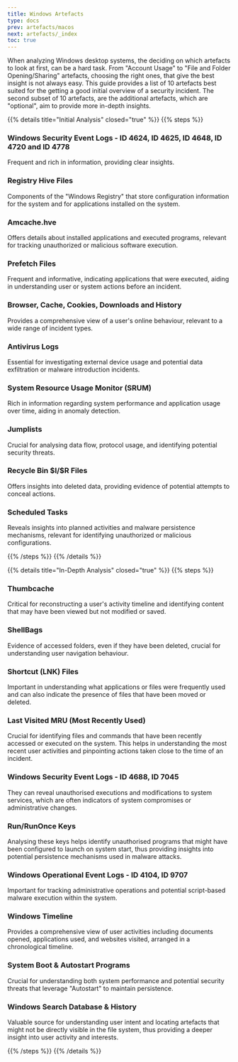 ```yaml
---
title: Windows Artefacts
type: docs
prev: artefacts/macos
next: artefacts/_index
toc: true
---
```


When analyzing Windows desktop systems, the deciding on which artefacts to look at first, can be a hard task. From "Account Usage" to "File and Folder Opening/Sharing" artefacts, choosing the right ones, that give the best insight is not always easy. This guide provides a list of 10 artefacts best suited for the getting a good initial overview of a security incident. The second subset of 10 artefacts, are the additional artefacts, which are "optional", aim to provide more in-depth insights.

{{% details title="Initial Analysis" closed="true" %}}
{{% steps %}}

### Windows Security Event Logs - ID 4624, ID 4625, ID 4648, ID 4720 and ID 4778

Frequent and rich in information, providing clear insights.

### Registry Hive Files

Components of the "Windows Registry" that store configuration information for the system and for applications installed on the system.

### Amcache.hve

Offers details about installed applications and executed programs, relevant for tracking unauthorized or malicious software execution.

### Prefetch Files

Frequent and informative, indicating applications that were executed, aiding in understanding user or system actions before an incident.

### Browser, Cache, Cookies, Downloads and History

Provides a comprehensive view of a user's online behaviour, relevant to a wide range of incident types.

### Antivirus Logs

Essential for investigating external device usage and potential data exfiltration or malware introduction incidents.

### System Resource Usage Monitor (SRUM)

Rich in information regarding system performance and application usage over time, aiding in anomaly detection.

### Jumplists

Crucial for analysing data flow, protocol usage, and identifying potential security threats.

### Recycle Bin \$I/\$R Files

Offers insights into deleted data, providing evidence of potential attempts to conceal actions.

### Scheduled Tasks

Reveals insights into planned activities and malware persistence mechanisms, relevant for identifying unauthorized or malicious configurations.

{{% /steps %}}
{{% /details %}}


{{% details title="In-Depth Analysis" closed="true" %}}
{{% steps %}}

### Thumbcache

Critical for reconstructing a user's activity timeline and identifying content that may have been viewed but not modified or saved.

### ShellBags

Evidence of accessed folders, even if they have been deleted, crucial for understanding user navigation behaviour.

### Shortcut (LNK) Files

Important in understanding what applications or files were frequently used and can also indicate the presence of files that have been moved or deleted.

### Last Visited MRU (Most Recently Used)

Crucial for identifying files and commands that have been recently accessed or executed on the system. This helps in understanding the most recent user activities and pinpointing actions taken close to the time of an incident.

### Windows Security Event Logs - ID 4688, ID 7045

They can reveal unauthorised executions and modifications to system services, which are often indicators of system compromises or administrative changes.

### Run/RunOnce Keys

Analysing these keys helps identify unauthorised programs that might have been configured to launch on system start, thus providing insights into potential persistence mechanisms used in malware attacks.

### Windows Operational Event Logs - ID 4104, ID 9707

Important for tracking administrative operations and potential script-based malware execution within the system.

### Windows Timeline

Provides a comprehensive view of user activities including documents opened, applications used, and websites visited, arranged in a chronological timeline.

### System Boot & Autostart Programs

Crucial for understanding both system performance and potential security threats that leverage "Autostart" to maintain persistence.

### Windows Search Database & History

Valuable source for understanding user intent and locating artefacts that might not be directly visible in the file system, thus providing a deeper insight into user activity and interests.

{{% /steps %}}
{{% /details %}}